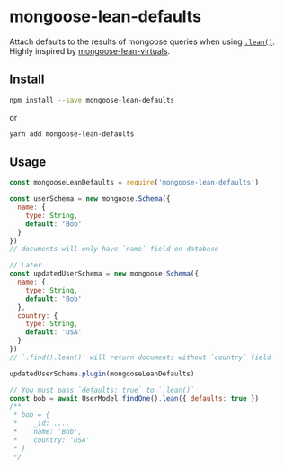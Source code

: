 # mongoose-lean-defaults

Attach defaults to the results of mongoose queries when using [`.lean()`](https://mongoosejs.com/docs/api.html#query_Query-lean).
Highly inspired by [mongoose-lean-virtuals](https://github.com/vkarpov15/mongoose-lean-virtuals).

## Install
```sh
npm install --save mongoose-lean-defaults
```
or
```sh
yarn add mongoose-lean-defaults
```

## Usage

```javascript
const mongooseLeanDefaults = require('mongoose-lean-defaults')

const userSchema = new mongoose.Schema({ 
  name: {
    type: String,
    default: 'Bob'
  }
})
// documents will only have `name` field on database

// Later
const updatedUserSchema = new mongoose.Schema({ 
  name: {
    type: String,
    default: 'Bob'
  },
  country: {
    type: String,
    default: 'USA'
  }
})
// `.find().lean()` will return documents without `country` field

updatedUserSchema.plugin(mongooseLeanDefaults)

// You must pass `defaults: true` to `.lean()`
const bob = await UserModel.findOne().lean({ defaults: true })
/**
 * bob = {
 *    _id: ...,
 *    name: 'Bob',
 *    country: 'USA'
 * }
 */
```
